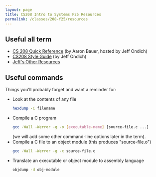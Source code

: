 ```yaml
---
layout: page
title: CS208 Intro to Systems F25 Resources
permalink: /classes/208-f25/resources
---
```


## Useful all term
* [CS 208 Quick Reference](https://cs.carleton.edu/faculty/jondich/courses/cs208_w24/documents/quick-reference.html) (by Aaron Bauer, hosted by Jeff Ondich)
* [CS208 Style Guide](https://cs.carleton.edu/faculty/jondich/courses/cs208_w24/documents/style-guide.html) (by Jeff Ondich)
* [Jeff's Other Resources](https://cs.carleton.edu/faculty/jondich/courses/cs208_w24/documents/resources.html/)

## Useful commands
Things you'll probably forget and want a reminder for:

* Look at the contents of any file
    ```bash
    hexdump -C filename
    ```
* Compile a C program
    ```bash
    gcc -Wall -Werror -g -o [executable-name] [source-file.c ...]
    ```
    (we will add some other command-line options later in the term).
* Compile a C file to an object module (this produces "source-file.o")
    ```bash
    gcc -Wall -Werror -g -c source-file.c
    ```
* Translate an executable or object module to assembly language
    ```bash
    objdump -d obj-module
    ```
